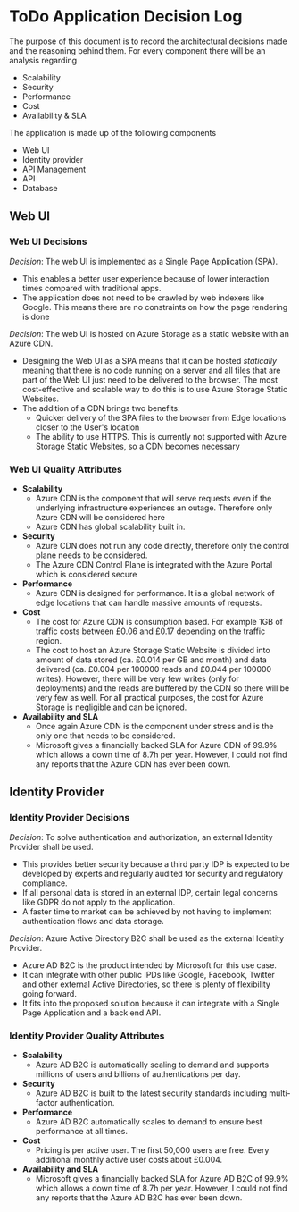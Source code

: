 # ToDo Application Decision Log

The purpose of this document is to record the architectural decisions made and the reasoning behind them. For every component there will be an analysis regarding

* Scalability
* Security
* Performance
* Cost
* Availability & SLA

The application is made up of the following components

* Web UI
* Identity provider
* API Management
* API
* Database

## Web UI

### Web UI Decisions

*Decision*: The web UI is implemented as a Single Page Application (SPA).

* This enables a better user experience because of lower interaction times compared with traditional apps.
* The application does not need to be crawled by web indexers like Google. This means there are no constraints on how the page rendering is done

*Decision*: The web UI is hosted on Azure Storage as a static website with an Azure CDN.

* Designing the Web UI as a SPA means that it can be hosted *statically* meaning that there is no code running on a server and all files that are part of the Web UI just need to be delivered to the browser. The most cost-effective and scalable way to do this is to use Azure Storage Static Websites.
* The addition of a CDN brings two benefits:
  * Quicker delivery of the SPA files to the browser from Edge locations closer to the User's location
  * The ability to use HTTPS. This is currently not supported with Azure Storage Static Websites, so a CDN becomes necessary

### Web UI Quality Attributes

* **Scalability**
  * Azure CDN is the component that will serve requests even if the underlying infrastructure experiences an outage. Therefore only Azure CDN will be considered here
  * Azure CDN has global scalability built in.
* **Security**
  * Azure CDN does not run any code directly, therefore only the control plane needs to be considered.
  * The Azure CDN Control Plane is integrated with the Azure Portal which is considered secure
* **Performance**
  * Azure CDN is designed for performance. It is a global network of edge locations that can handle massive amounts of requests.
* **Cost**
  * The cost for Azure CDN is consumption based. For example 1GB of traffic costs between £0.06 and £0.17 depending on the traffic region.
  * The cost to host an Azure Storage Static Website is divided into amount of data stored (ca. £0.014 per GB and month) and data delivered (ca. £0.004 per 100000 reads and £0.044 per 100000 writes). However, there will be very few writes (only for deployments) and the reads are buffered by the CDN so there will be very few as well. For all practical purposes, the cost for Azure Storage is negligible and can be ignored.
* **Availability and SLA**
  * Once again Azure CDN is the component under stress and is the only one that needs to be considered.
  * Microsoft gives a financially backed SLA for Azure CDN of 99.9% which allows a down time of 8.7h per year. However, I could not find any reports that the Azure CDN has ever been down.

## Identity Provider

### Identity Provider Decisions

*Decision*: To solve authentication and authorization, an external Identity Provider shall be used.

* This provides better security because a third party IDP is expected to be developed by experts and regularly audited for security and regulatory compliance.
* If all personal data is stored in an external IDP, certain legal concerns like GDPR do not apply to the application.
* A faster time to market can be achieved by not having to implement authentication flows and data storage.

*Decision*: Azure Active Directory B2C shall be used as the external Identity Provider.

* Azure AD B2C is the product intended by Microsoft for this use case.
* It can integrate with other public IPDs like Google, Facebook, Twitter and other external Active Directories, so there is plenty of flexibility going forward.
* It fits into the proposed solution because it can integrate with a Single Page Application and a back end API.

### Identity Provider Quality Attributes

* **Scalability**
  * Azure AD B2C is automatically scaling to demand and supports millions of users and billions of authentications per day.
* **Security**
  * Azure AD B2C is built to the latest security standards including multi-factor authentication.
* **Performance**
  * Azure AD B2C automatically scales to demand to ensure best performance at all times.
* **Cost**
  * Pricing is per active user. The first 50,000 users are free. Every additional monthly active user costs about £0.004.
* **Availability and SLA**
  * Microsoft gives a financially backed SLA for Azure AD B2C of 99.9% which allows a down time of 8.7h per year. However, I could not find any reports that the Azure AD B2C has ever been down.